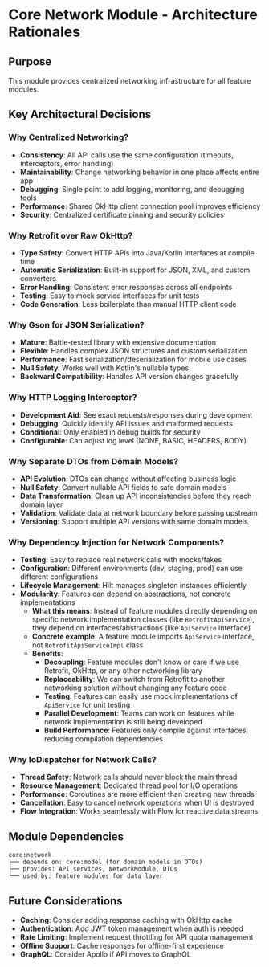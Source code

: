 # Core Network Module - Architecture Rationales

## Purpose
This module provides centralized networking infrastructure for all feature modules.

## Key Architectural Decisions

### Why Centralized Networking?
- **Consistency**: All API calls use the same configuration (timeouts, interceptors, error handling)
- **Maintainability**: Change networking behavior in one place affects entire app
- **Debugging**: Single point to add logging, monitoring, and debugging tools
- **Performance**: Shared OkHttp client connection pool improves efficiency
- **Security**: Centralized certificate pinning and security policies

### Why Retrofit over Raw OkHttp?
- **Type Safety**: Convert HTTP APIs into Java/Kotlin interfaces at compile time
- **Automatic Serialization**: Built-in support for JSON, XML, and custom converters
- **Error Handling**: Consistent error responses across all endpoints
- **Testing**: Easy to mock service interfaces for unit tests
- **Code Generation**: Less boilerplate than manual HTTP client code

### Why Gson for JSON Serialization?
- **Mature**: Battle-tested library with extensive documentation
- **Flexible**: Handles complex JSON structures and custom serialization
- **Performance**: Fast serialization/deserialization for mobile use cases
- **Null Safety**: Works well with Kotlin's nullable types
- **Backward Compatibility**: Handles API version changes gracefully

### Why HTTP Logging Interceptor?
- **Development Aid**: See exact requests/responses during development
- **Debugging**: Quickly identify API issues and malformed requests
- **Conditional**: Only enabled in debug builds for security
- **Configurable**: Can adjust log level (NONE, BASIC, HEADERS, BODY)

### Why Separate DTOs from Domain Models?
- **API Evolution**: DTOs can change without affecting business logic
- **Null Safety**: Convert nullable API fields to safe domain models
- **Data Transformation**: Clean up API inconsistencies before they reach domain layer
- **Validation**: Validate data at network boundary before passing upstream
- **Versioning**: Support multiple API versions with same domain models

### Why Dependency Injection for Network Components?
- **Testing**: Easy to replace real network calls with mocks/fakes
- **Configuration**: Different environments (dev, staging, prod) can use different configurations
- **Lifecycle Management**: Hilt manages singleton instances efficiently
- **Modularity**: Features can depend on abstractions, not concrete implementations
  - **What this means**: Instead of feature modules directly depending on specific network implementation classes (like `RetrofitApiService`), they depend on interfaces/abstractions (like `ApiService` interface)
  - **Concrete example**: A feature module imports `ApiService` interface, not `RetrofitApiServiceImpl` class
  - **Benefits**: 
    - **Decoupling**: Feature modules don't know or care if we use Retrofit, OkHttp, or any other networking library
    - **Replaceability**: We can switch from Retrofit to another networking solution without changing any feature code
    - **Testing**: Features can easily use mock implementations of `ApiService` for unit testing
    - **Parallel Development**: Teams can work on features while network implementation is still being developed
    - **Build Performance**: Features only compile against interfaces, reducing compilation dependencies

### Why IoDispatcher for Network Calls?
- **Thread Safety**: Network calls should never block the main thread
- **Resource Management**: Dedicated thread pool for I/O operations
- **Performance**: Coroutines are more efficient than creating new threads
- **Cancellation**: Easy to cancel network operations when UI is destroyed
- **Flow Integration**: Works seamlessly with Flow for reactive data streams

## Module Dependencies

```
core:network
├── depends on: core:model (for domain models in DTOs)
├── provides: API services, NetworkModule, DTOs
└── used by: feature modules for data layer
```

## Future Considerations
- **Caching**: Consider adding response caching with OkHttp cache
- **Authentication**: Add JWT token management when auth is needed
- **Rate Limiting**: Implement request throttling for API quota management
- **Offline Support**: Cache responses for offline-first experience
- **GraphQL**: Consider Apollo if API moves to GraphQL